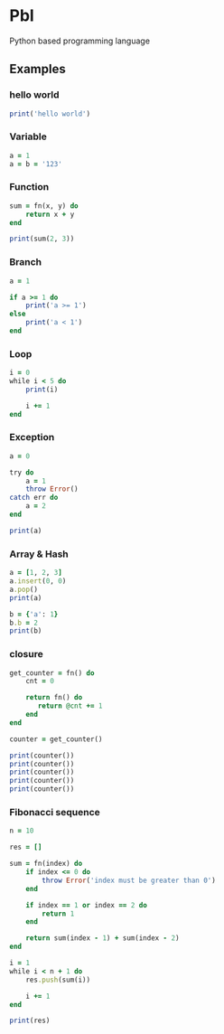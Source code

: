 # Pbl

Python based programming language

## Examples

### hello world

```ruby
print('hello world')
```

### Variable

```ruby
a = 1
a = b = '123'
```

### Function

```ruby
sum = fn(x, y) do
    return x + y
end

print(sum(2, 3))
```

### Branch

```ruby
a = 1

if a >= 1 do
    print('a >= 1')
else
    print('a < 1')
end
```

### Loop

```ruby
i = 0
while i < 5 do
    print(i)

    i += 1
end
```

### Exception

```ruby
a = 0

try do
    a = 1
    throw Error()
catch err do
    a = 2
end

print(a)
```

### Array & Hash

```ruby
a = [1, 2, 3]
a.insert(0, 0)
a.pop()
print(a)

b = {'a': 1}
b.b = 2
print(b)
```

### closure

```ruby
get_counter = fn() do
    cnt = 0

    return fn() do
       return @cnt += 1
    end
end

counter = get_counter()

print(counter())
print(counter())
print(counter())
print(counter())
print(counter())
```

### Fibonacci sequence

```ruby
n = 10

res = []

sum = fn(index) do
    if index <= 0 do
        throw Error('index must be greater than 0')
    end

    if index == 1 or index == 2 do
        return 1
    end

    return sum(index - 1) + sum(index - 2)
end

i = 1
while i < n + 1 do
    res.push(sum(i))

    i += 1
end

print(res)
```
